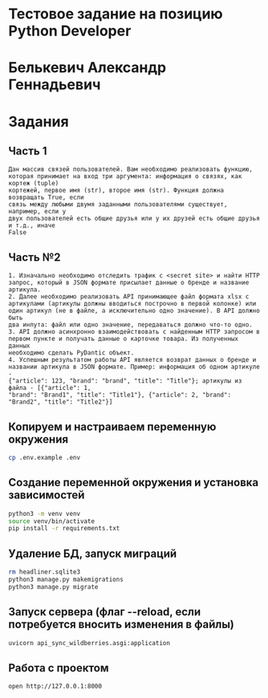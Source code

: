 # Тестовое задание на позицию Python Developer
# Белькевич Александр Геннадьевич

# Задания
## Часть 1
```text
Дан массив связей пользователей. Вам необходимо реализовать функцию,
которая принимает на вход три аргумента: информация о связях, как кортеж (tuple)
кортежей, первое имя (str), второе имя (str). Функция должна возвращать True, если
связь между любыми двумя заданными пользователями существует, например, если у
двух пользователей есть общие друзья или у их друзей есть общие друзья и т.д., иначе
False
```

## Часть №2
```text
1. Изначально необходимо отследить трафик с <secret site> и найти HTTP
запрос, который в JSON формате присылает данные о бренде и название
артикула. 
2. Далее необходимо реализовать API принимающее файл формата xlsx с
артикулами (артикулы должны вводиться построчно в первой колонке) или
один артикул (не в файле, а исключительно одно значение). В API должно быть
два инпута: файл или одно значение, передаваться должно что-то одно.
3. API должно асинхронно взаимодействовать с найденным HTTP запросом в
первом пункте и получать данные о карточке товара. Из полученных данных
необходимо сделать PyDantic объект.
4. Успешным результатом работы API является возврат данных о бренде и
названии артикула в JSON формате. Пример: информация об одном артикуле -
{"article": 123, "brand": "brand", "title": "Title"}; артикулы из файла - [{"article": 1,
"brand": "Brand1", "title": "Title1"}, {"article": 2, "brand": "Brand2", "title": "Title2"}]

```

## Копируем и настраиваем переменную окружения
```bash
cp .env.example .env
```
## Создание переменной окружения и установка зависимостей
```bash
python3 -m venv venv
source venv/bin/activate
pip install -r requirements.txt
```
## Удаление БД, запуск миграций
```bash
rm headliner.sqlite3
python3 manage.py makemigrations                 
python3 manage.py migrate
```

## Запуск сервера (флаг --reload, если потребуется вносить изменения в файлы)
```bash
uvicorn api_sync_wildberries.asgi:application
```

## Работа с проектом
```bash
open http://127.0.0.1:8000
```
